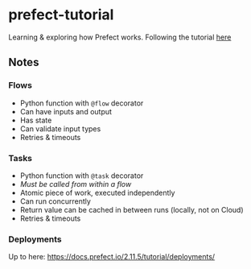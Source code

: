# prefect-tutorial
Learning &amp; exploring how Prefect works. Following the tutorial [here](https://docs.prefect.io/2.11.4/tutorial/)

## Notes

### Flows
* Python function with `@flow` decorator
* Can have inputs and output
* Has state
* Can validate input types
* Retries & timeouts

### Tasks
* Python function with `@task` decorator
* _Must be called from within a flow_
* Atomic piece of work, executed independently
* Can run concurrently
* Return value can be cached in between runs (locally, not on Cloud)
* Retries & timeouts

### Deployments
Up to here: https://docs.prefect.io/2.11.5/tutorial/deployments/
